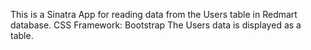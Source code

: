 This is a Sinatra App for reading data from the Users table in Redmart database.
CSS Framework: Bootstrap
The Users data is displayed as a table.
